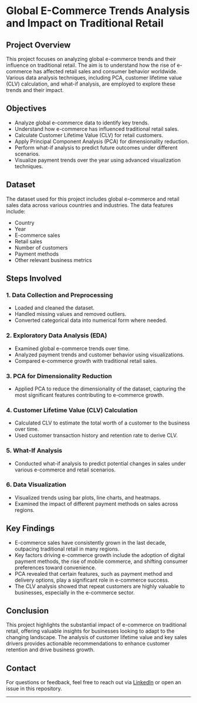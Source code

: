 # Global E-Commerce Trends Analysis and Impact on Traditional Retail

## Project Overview

This project focuses on analyzing global e-commerce trends and their influence on traditional retail. The aim is to understand how the rise of e-commerce has affected retail sales and consumer behavior worldwide. Various data analysis techniques, including PCA, customer lifetime value (CLV) calculation, and what-if analysis, are employed to explore these trends and their impact.

## Objectives

- Analyze global e-commerce data to identify key trends.
- Understand how e-commerce has influenced traditional retail sales.
- Calculate Customer Lifetime Value (CLV) for retail customers.
- Apply Principal Component Analysis (PCA) for dimensionality reduction.
- Perform what-if analysis to predict future outcomes under different scenarios.
- Visualize payment trends over the year using advanced visualization techniques.

## Dataset

The dataset used for this project includes global e-commerce and retail sales data across various countries and industries. The data features include:

- Country
- Year
- E-commerce sales
- Retail sales
- Number of customers
- Payment methods
- Other relevant business metrics

## Steps Involved

### 1. Data Collection and Preprocessing
- Loaded and cleaned the dataset.
- Handled missing values and removed outliers.
- Converted categorical data into numerical form where needed.

### 2. Exploratory Data Analysis (EDA)
- Examined global e-commerce trends over time.
- Analyzed payment trends and customer behavior using visualizations.
- Compared e-commerce growth with traditional retail sales.
  
### 3. PCA for Dimensionality Reduction
- Applied PCA to reduce the dimensionality of the dataset, capturing the most significant features contributing to e-commerce growth.

### 4. Customer Lifetime Value (CLV) Calculation
- Calculated CLV to estimate the total worth of a customer to the business over time.
- Used customer transaction history and retention rate to derive CLV.

### 5. What-If Analysis
- Conducted what-if analysis to predict potential changes in sales under various e-commerce and retail scenarios.

### 6. Data Visualization
- Visualized trends using bar plots, line charts, and heatmaps.
- Examined the impact of different payment methods on sales across regions.

## Key Findings

- E-commerce sales have consistently grown in the last decade, outpacing traditional retail in many regions.
- Key factors driving e-commerce growth include the adoption of digital payment methods, the rise of mobile commerce, and shifting consumer preferences toward convenience.
- PCA revealed that certain features, such as payment method and delivery options, play a significant role in e-commerce success.
- The CLV analysis showed that repeat customers are highly valuable to businesses, especially in the e-commerce sector.

## Conclusion

This project highlights the substantial impact of e-commerce on traditional retail, offering valuable insights for businesses looking to adapt to the changing landscape. The analysis of customer lifetime value and key sales drivers provides actionable recommendations to enhance customer retention and drive business growth.

## Contact

For questions or feedback, feel free to reach out via [LinkedIn](https://www.linkedin.com/in/rayyan-mohsin-1206b6277/) or open an issue in this repository.

---
